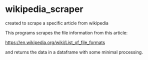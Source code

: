 # wikipedia_scraper
created to scrape a specific article from wikipedia

This programs scrapes the file information from this article:

https://en.wikipedia.org/wiki/List_of_file_formats

and returns the data in a dataframe with some minimal processing.

